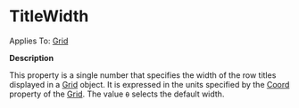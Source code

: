 




<h1 class="heading"><span class="name">TitleWidth</span></h1>

Applies To: [Grid](../a-z/grid.md)


**Description**


This property is a single number that specifies the width of the row titles displayed in a [Grid](../a-z/grid.md) object. It is expressed in the units specified by the [Coord](../a-z/coord.md) property of the [Grid](../a-z/grid.md). The value `⍬` selects the default width.



